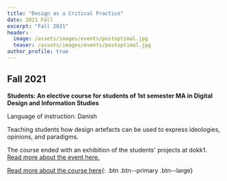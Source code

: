```yaml
---
title: "Design as a Critical Practice"
dato: 2021 Fall
excerpt: "Fall 2021"
header:
  image: /assets/images/events/postoptimal.jpg
  teaser: /assets/images/events/postoptimal.jpg
author_profile: true
---
```


## Fall 2021

**Students: An elective course for students of 1st semester MA in Digital Design and Information Studies**

Language of instruction: Danish

Teaching students how design artefacts can be used to express ideologies, opinions, and paradigms.

The course ended with an exhibition of the students' projects at dokk1. [Read more about the event here.](/events/dskp2021/)

[Read more about the course here](https://kursuskatalog.au.dk/en/course/109210/Core-course-Design-as-a-critical-practice){: .btn .btn--primary .btn--large}
